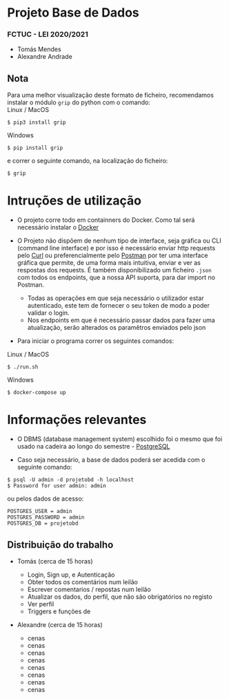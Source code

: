 # Projeto Base de Dados 
### FCTUC - LEI 2020/2021
* Tomás Mendes
* Alexandre Andrade

## Nota
Para uma melhor visualização deste formato de ficheiro, recomendamos instalar o módulo ```grip``` do python com o comando:  
Linux / MacOS
```
$ pip3 install grip
```

Windows
```
$ pip install grip
```

e correr o seguinte comando, na localização do ficheiro:
```
$ grip
```

# Intruções de utilização

* O projeto corre todo em containners do Docker. Como tal será necessário instalar o [Docker](https://docs.docker.com/get-docker/)

* O Projeto não dispõem de nenhum tipo de interface, seja gráfica ou CLI (command line interface) e por isso é necessário enviar http requests pelo [Curl](https://curl.se/download.html) ou preferencialmente pelo [Postman](https://www.postman.com/) por ter uma interface gráfica que permite, de uma forma mais intuitiva, enviar e ver as respostas dos requests. É também disponibilizado um ficheiro ```.json``` com todos os endpoints, que a nossa API suporta, para dar import no Postman.
    * Todas as operações em que seja necessário o utilizador estar autenticado, este tem de fornecer o seu token de modo a poder validar o login.
    * Nos endpoints em que é necessário passar dados para fazer uma atualização, serão alterados os paramêtros enviados pelo json

* Para iniciar o programa correr os seguintes comandos:  

Linux / MacOS
```
$ ./run.sh
```

Windows
```
$ docker-compose up
```

# Informações relevantes

* O DBMS (database management system) escolhido foi o mesmo que foi usado na cadeira ao longo do semestre - [PostgreSQL](https://www.postgresql.org/)

* Caso seja necessário, a base de dados poderá ser acedida com o seguinte comando:

```
$ psql -U admin -d projetobd -h localhost
$ Password for user admin: admin
```
ou pelos dados de acesso:

```
POSTGRES_USER = admin
POSTGRES_PASSWORD = admin
POSTGRES_DB = projetobd
```

## Distribuição do trabalho
* Tomás (cerca de 15 horas)
    * Login, Sign up, e Autenticação
    * Obter todos os comentários num leilão
    * Escrever comentarios / repostas num leilão
    * Atualizar os dados, do perfil, que não são obrigatórios no registo
    * Ver perfil
    * Triggers e funções de   

* Alexandre (cerca de 15 horas)
    * cenas
    * cenas
    * cenas
    * cenas
    * cenas
    * cenas
    * cenas
    * cenas
    